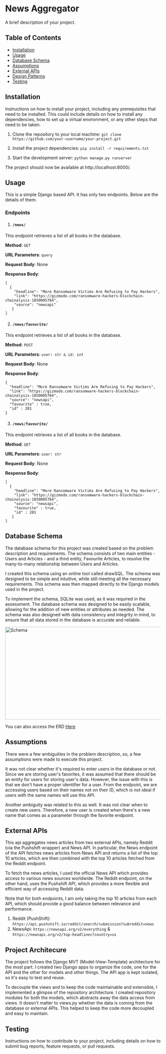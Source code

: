 # News Aggregator

A brief description of your project.

## Table of Contents

- [Installation](#installation)
- [Usage](#usage)
- [Database Schema](#database-schema)
- [Assumptions](#assumptions)
- [External APIs](#external-apis)
- [Design Patterns](#design-patterns)
- [Testing](#testing)

## Installation

Instructions on how to install your project, including any prerequisites that need to be installed. This could include details on how to install any dependencies, how to set up a virtual environment, or any other steps that need to be taken.

1. Clone the repository to your local machine:
`git clone https://github.com/your-username/your-project.git`

2. Install the project dependencies:
`pip install -r requirements.txt`

3. Start the development server:
`python manage.py runserver`

The project should now be available at http://localhost:8000/.

## Usage

This is a simple Django based API. It has only two endpoints. Below are the details of them.

### Endpoints

1. #### `/news/`

This endpoint retrieves a list of all books in the database.

**Method**: `GET`

**URL Parameters**: `query`

**Request Body**: None

**Response Body**: 
```
[
  {
    "headline": "More Ransomware Victims Are Refusing to Pay Hackers",
    "link": "https://gizmodo.com/ransomware-hackers-blockchain-chainalysis-1850005764",
    "source": "newsapi"
   }
]
```


2. #### `/news/favourite/`

This endpoint retrieves a list of all books in the database.

**Method**: `POST`

**URL Parameters**: `user: str & id: int`  

**Request Body**: None

**Response Body**: 
```
{
  "headline": "More Ransomware Victims Are Refusing to Pay Hackers",
  "link": "https://gizmodo.com/ransomware-hackers-blockchain-chainalysis-1850005764",
  "source": "newsapi",
  "favourite" : true,
  "id" : 201
}
```
                      
 3. #### `/news/favourite/`

This endpoint retrieves a list of all books in the database.

**Method**: `GET`

**URL Parameters**: `user: str`  

**Request Body**: None

**Response Body**: 
```
[
  {
    "headline": "More Ransomware Victims Are Refusing to Pay Hackers",
    "link": "https://gizmodo.com/ransomware-hackers-blockchain-chainalysis-1850005764",
    "source": "newsapi",
    "favourite" : true,
    "id" : 201
   }
]
```

## Database Schema

The database schema for this project was created based on the problem description and requirements. The schema consists of two main entities - Users and Articles - and a third entity, Favourite Articles, to resolve the many-to-many relationship between Users and Articles.

I created this schema using an online tool called drawSQL. The schema was designed to be simple and intuitive, while still meeting all the necessary requirements. This schema was then mapped directly to the Django models used in the project.

To implement the schema, SQLite was used, as it was required in the assessment. The database schema was designed to be easily scalable, allowing for the addition of new entities or attributes as needed. The schema was also designed with data consistency and integrity in mind, to ensure that all data stored in the database is accurate and reliable.

<img src="https://i.ibb.co/ZXnpmCB/schema.png" alt="Schema" style="height: 300px; width:600px;"/>

You can also access the ERD [Here](https://i.ibb.co/ZXnpmCB/schema.png)

## Assumptions

There were a few ambiguities in the problem description, so, a few assumptions were made to execute this project.

It was not clear whether it's required to enter users in the database or not. Since we are storing user's favorites, it was assumed that there should be an entity for users for storing user's data. However, the issue with this is that we don't have a proper identifier for a user. From the endpoint, we are accessing users based on their names not on their ID, which is not ideal if users with the same names will use this API.

Another ambiguity was related to this as well. It was not clear when to create new users. Therefore, a new user is created when there's a new name that comes as a parameter through the favorite endpoint.

## External APIs

This api aggregates news articles from two external APIs, namely Reddit (via the Pushshift wrapper) and News API. In particular, the News endpoint of the API fetches news articles from News API and returns a list of the top 10 articles, which are then combined with the top 10 articles fetched from the Reddit endpoint.

To fetch the news articles, I used the official News API which provides access to various news sources worldwide. The Reddit endpoint, on the other hand, uses the Pushshift API, which provides a more flexible and efficient way of accessing Reddit data.

Note that for both endpoints, I am only taking the top 10 articles from each API, which should provide a good balance between relevance and performance.

1. Reddit (PushShift): `https://api.pushshift.io/reddit/search/submission?subreddit=news`
2. NewsApi: `https://newsapi.org/v2/everything` & `https://newsapi.org/v2/top-headlines?country=us` 

## Project Architecure

The project follows the Django MVT (Model-View-Template) architecture for the most part. I created two Django apps to organize the code, one for the API and the other for models and other things. The API app is kept isolated, so it's easy to test and reuse.

To decouple the views and to keep the code maintainable and extensible, I implemented a glimpse of the repository architecture. I created repository modules for both the models, which abstracts away the data access from views. It doesn't matter to views.py whether the data is coming from the database or external APIs. This helped to keep the code more decoupled and easy to maintain.

## Testing

Instructions on how to contribute to your project, including details on how to submit bug reports, feature requests, or pull requests.
